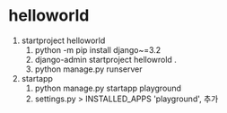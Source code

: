 # helloworld
1. startproject helloworld
   1. python -m pip install django~=3.2
   2. django-admin startproject hellowrold .
   3. python manage.py runserver
2. startapp
   1. python manage.py startapp playground
   2. settings.py > INSTALLED_APPS 'playground', 추가
